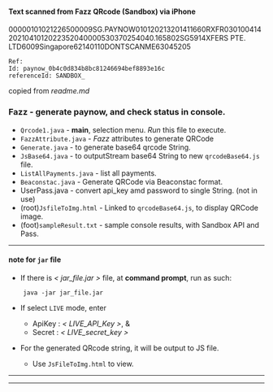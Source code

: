 
#### Text scanned from Fazz QRcode (Sandbox) via iPhone
00000101021226500009SG.PAYNOW010120213201411660RXFR0301004142021041012022352040000530370254040.165802SG5914XFERS PTE. LTD6009Singapore62140110DONTSCANME63045205

```
Ref:
Id: paynow_0b4c0d834b8bc81246694bef8893e16c
referenceId: SANDBOX_
```

copied from *readme.md*
### Fazz - generate paynow, and check status in console.

- `Qrcode1.java` - **main**, selection menu. *Run* this file to execute.
- `FazzAttribute.java` - *Fazz* attributes to generate QRCode
- `Generate.java` - to generate base64 qrcode String.
- `JsBase64.java` - to outputStream base64 String to new `qrcodeBase64.js` file.
- `ListAllPayments.java` - list all payments.
- `Beaconstac.java` - Generate QRCode via Beaconstac format. 
- UserPass.java - convert api_key amd password to single String. (not in use)
- (root)`JsfileToImg.html` -  Linked to `qrcodeBase64.js`, to display QRCode image. 
- (foot)`sampleResult.txt` - sample console results, with Sandbox API and Pass.

---
#### note for `jar` file
* If there is *< jar_file.jar >* file, at **command prompt**, run as such:
```
    java -jar jar_file.jar
```
* If select `LIVE` mode, enter
    - ApiKey : *< LIVE_API_Key >*, &
    - Secret : *< LIVE_secret_key >*

* For the generated QRcode string, it will be output to JS file.
    - Use `JsFileToImg.html` to view.

---



---
